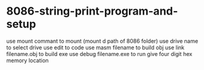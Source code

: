 # 8086-string-print-program-and-setup
use mount commant to mount (mount d path of 8086 folder)
use drive name to select drive
use edit to code
use masm filename to build obj 
use link filename.obj to build exe
use debug filename.exe to run
give four digit hex memory location 
